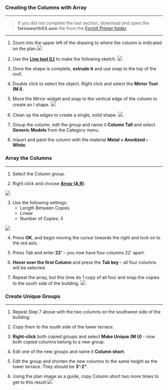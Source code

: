 ### Creating the Columns with Array
---

> If you did not complete the last section, download and open the **farnsworth03.axm** file from the [FormIt Primer folder](https://autodesk.app.box.com/s/thavswirrbflit27rbqzl26ljj7fu1uv/1/9025446442).


---

1. Zoom into the upper left of the drawing to where the column is indicated on the plan.![](./images/5140a00b-351f-4fa8-8a18-a9e6c72012f4.png)

2. Use the [**Line tool (L)**](../tool-library/tool-bars-extended.md) to make the following sketch. ![](./images/09cf32a7-a359-4a56-a863-60fd03053ea2.png)

3. Once the shape is complete, **extrude it** and use snap to the top of the roof.

4. Double click to select the object. Right click and select the **Mirror Tool (M I)**.

5. Move the Mirror widget and snap to the vertical edge of the column to create an I shape. ![](./images/a52928c7-5c9c-46f8-b23c-241f454ccb79.png)

6. Clean up the edges to create a single, solid shape. ![](./images/e1265e6e-8a2a-4663-83ae-32bef74f3c25.png)

7. Group the column, edit the group and name it **Column Tall** and select **Generic** **Models** from the Category menu.

8. Import and paint the column with the material **Metal &gt; Anodized – White**.

### Array the Columns
---
1. Select the Column group.

2. Right click and choose [**Array (A R)**](../tool-library/tilt-array-copy-and-paste.md).

 ![](./images/2fd9793f-8306-496b-b323-b9b9e1d7e89a.png)

3. Use the following settings:
	- Length Between Copies
	- Linear
	- Number of Copies: 3

 ![](./images/0ef15b54-2b06-4443-823a-e58527e23858.png)

4. Press **OK**, and begin moving the cursor towards the right and lock on to the red axis.

5. Press Tab and enter **22'** – you now have four columns 22' apart.

6. **Hover over the first Column** and press the **Tab key** – all four columns will be selected.

7. Repeat the array, but this time do 1 copy of all four and snap the copies to the south side of the building. ![](./images/5582b957-9965-43ba-bfa0-8102b6892f28.png)

### Create Unique Groups
---

1. Repeat Step 7 above with the two columns on the southwest side of the building.

2. Copy them to the south side of the lower terrace.

3. **Right-click** both copied groups and select **Make Unique (M U)** - now both copied columns belong to a new group.

4. Edit one of the new groups and name it **Column short**.

5. Edit the group and shorten the new columns to the same height as the lower terrace. They should be **3’-2”**.

6. Using the plan image as a guide, copy Column short two more times to get to this result:![](./images/9ffda7dc-4259-4e4b-8b72-37009701f81a.png)